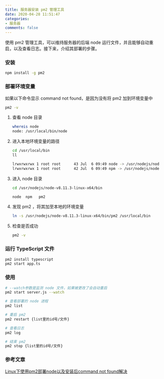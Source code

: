 ```yaml
---
title: 服务器安装 pm2 管理工具
date: 2020-04-28 11:51:47
categories:
- 服务器
comments: false
---
```


使用 pm2 管理工具，可以维持服务器的后端 node 运行文件，并且能够自动重启，以及查看日志。接下来，介绍其部署的步骤。
<!-- more -->

### 安装

```bash
npm install -g pm2
```



### 部署环境变量

如果以下命令显示 command not found，是因为没有将 pm2 加到环境变量中

```bash
pm2 -v
```

1. 查看 node 目录

   ```bash
   whereis node
   node: /usr/local/bin/node
   ```

2. 进入本地环境变量的路径

    ```bash
    cd /usr/local/bin
    ll
    
    lrwxrwxrwx 1 root root      43 Jul  6 09:49 node -> /usr/nodejs/node-v8.11.3-linux-x64/bin/node
    lrwxrwxrwx 1 root root      42 Jul  6 09:49 npm -> /usr/nodejs/node-v8.11.3-linux-x64/bin/npm
    ```

3. 进入 node 目录

   ```bash
   cd /usr/nodejs/node-v8.11.3-linux-x64/bin
   
   node  npm   pm2
   ```

4. 发现 pm2 ，将其加至本地的环境变量

   ```bash
   ln -s /usr/nodejs/node-v8.11.3-linux-x64/bin/pm2 /usr/local/bin
   ```

5. 检查是否成功

   ```bash
   pm2 -v
   ```

   

### 运行 TypeScript 文件

```bash
pm2 install typescript
pm2 start app.ts
```



### 使用

```bash
# --watch参数是监测 node 文件，如果被更改了会自动重启
pm2 start server.js --watch

# 查看部署的 node 进程
pm2 list

# 重启 pm2
pm2 restart {list里的id号/文件}

# 查看日志
pm2 log

# 结束 pm2
pm2 stop {list里的id号/文件}
```



### 参考文章

[Linux下使用pm2部署node以及安装后command not found解决](https://blog.csdn.net/d597180714/article/details/82619735)

